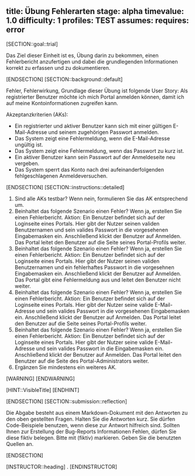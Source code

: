 title: Übung Fehlerarten
stage: alpha
timevalue: 1.0
difficulty: 1
profiles: TEST
assumes:
requires: error
---
[SECTION::goal::trial]

Das Ziel dieser Einheit ist es, Übung darin zu bekommen, einen Fehlerbericht anzufertigen und dabei die grundlegenden Informationen korrekt zu erfassen und zu dokumentieren.

[ENDSECTION]
[SECTION::background::default]

Fehler, Fehlerwirkung,
Grundlage dieser Übung ist folgende User Story:
Als registrierter Benutzer möchte ich mich Portal anmelden können, damit ich auf meine Kontoinformationen zugreifen
kann.

Akzeptanzkriterien (AKs):

- Ein registrierter und aktiver Benutzer kann sich mit einer gültigen E-Mail-Adresse und seinem zugehörigen Passwort anmelden.
- Das System zeigt eine Fehlermeldung, wenn die E-Mail-Adresse ungültig ist.
- Das System zeigt eine Fehlermeldung, wenn das Passwort zu kurz ist.
- Ein aktiver Benutzer kann sein Passwort auf der Anmeldeseite neu vergeben.
- Das System sperrt das Konto nach drei aufeinanderfolgenden fehlgeschlagenen Anmeldeversuchen.

[ENDSECTION]
[SECTION::instructions::detailed]

1. Sind alle AKs testbar? Wenn nein, formulieren Sie das AK entsprechend um.
2. Beinhaltet das folgende Szenario einen Fehler? Wenn ja, erstellen Sie einen Fehlerbericht.
Aktion: Ein Benutzer befindet sich auf der Loginseite eines Portals. Hier gibt der Nutzer seinen validen Benutzernamen und sein valides Passwort in die vorgesehenen Eingabemasken ein. Anschließend klickt der Benutzer auf Anmelden. Das Portal leitet den Benutzer auf die Seite seines Portal-Profils weiter.
1. Beinhaltet das folgende Szenario einen Fehler? Wenn ja, erstellen Sie einen Fehlerbericht.
Aktion: Ein Benutzer befindet sich auf der Loginseite eines Portals. Hier gibt der Nutzer seinen validen Benutzernamen und ein fehlerhaftes Passwort in die vorgesehnen Eingabemasken ein. Anschließend klickt der Benutzer auf Anmelden.
Das Portal gibt eine Fehlermeldung aus und leitet den Benutzer nicht weiter.
1. Beinhaltet das folgende Szenario einen Fehler? Wenn ja, erstellen Sie einen Fehlerbericht.
Aktion: Ein Benutzer befindet sich auf der Loginseite eines Portals. Hier gibt der Nutzer seine valide E-Mail-Adresse und sein valides Passwort in die vorgesehenen Eingabemasken ein. Anschließend klickt der Benutzer auf Anmelden.
Das Portal leitet den Benutzer auf die Seite seines Portal-Profils weiter.
1. Beinhaltet das folgende Szenario einen Fehler? Wenn ja, erstellen Sie einen Fehlerbericht.
Aktion: Ein Benutzer befindet sich auf der Loginseite eines Portals. Hier gibt der Nutzer seine valide E-Mail-Adresse und sein valides Passwort in die Eingabemasken ein. Anschließend klickt der Benutzer auf Anmelden.
Das Portal leitet den Benutzer auf die Seite des Portal-Administrators weiter.
1. Ergänzen Sie mindestens ein weiteres AK.

[WARNING]
[ENDWARNING]

[HINT::VisibleTitle]
[ENDHINT]

[ENDSECTION]
[SECTION::submission::reflection]

Die Abgabe besteht aus einem Markdown-Dokument mit den Antworten zu den oben gestellten Fragen.
Halten Sie die Antworten kurz.
Sie dürfen Code-Beispiele benutzen, wenn diese zur Antwort hilfreich sind.
Sollten Ihnen zur Erstellung der Bug-Reports Informationen Fehlen, dürfen Sie diese fiktiv belegen. Bitte mit (fiktiv) markieren.
Geben Sie die benutzten Quellen an.

[ENDSECTION]

[INSTRUCTOR::heading]
.
[ENDINSTRUCTOR]
